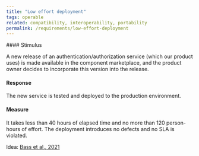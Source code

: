```yaml
---
title: "Low effort deployment"
tags: operable
related: compatibility, interoperability, portability
permalink: /requirements/low-effort-deployment
---
```


<div class="quality-requirement" markdown="1">
#### Stimulus


A new release of an authentication/authorization service (which our product uses) is made available in the component marketplace, and the product owner decides to incorporate this version into the release. 

#### Response

The new service is tested and deployed to the production environment. 


#### Measure
It takes less than 40 hours of elapsed time and no more than 120 person-hours of effort. 
The deployment introduces no defects and no SLA is violated.

Idea: [Bass et al., 2021](/references/#bass2021software)

</div><br>


